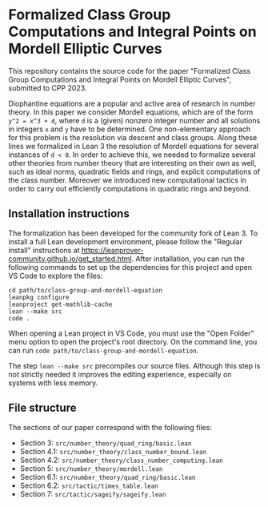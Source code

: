 # Formalized Class Group Computations and Integral Points on Mordell Elliptic Curves

This repository contains the source code for the paper "Formalized Class Group Computations and Integral Points on Mordell Elliptic Curves", submitted to CPP 2023.

Diophantine equations are a popular and active area of research in number theory.
In this paper we consider Mordell equations, which are of the form `y^2 = x^3 + d`,
where `d` is a (given) nonzero integer number and all solutions in integers `x` and `y` have to be determined.
One non-elementary approach for this problem is the resolution via descent and class groups.
Along these lines we formalized in Lean 3 the resolution of Mordell equations for several instances of `d < 0`.
In order to achieve this, we needed to formalize several other theories from number theory that are interesting on their own as well,
such as ideal norms, quadratic fields and rings, and explicit computations of the class number.
Moreover we introduced new computational tactics in order to carry out efficiently computations in quadratic rings and beyond.

## Installation instructions

The formalization has been developed for the community fork of Lean 3.
To install a full Lean development environment, please follow the "Regular install" instructions at <https://leanprover-community.github.io/get_started.html>.
After installation, you can run the following commands to set up the dependencies for this project and open VS Code to explore the files:
```
cd path/to/class-group-and-mordell-equation
leanpkg configure
leanproject get-mathlib-cache
lean --make src
code .
```

When opening a Lean project in VS Code, you must use the "Open Folder" menu option to open the project's root directory.
On the command line, you can run `code path/to/class-group-and-mordell-equation`.

The step `lean --make src` precompiles our source files. Although this step is not strictly needed it improves the editing experience, especially on systems with less memory.

## File structure

The sections of our paper correspond with the following files:

 * Section 3: `src/number_theory/quad_ring/basic.lean`
 * Section 4.1: `src/number_theory/class_number_bound.lean`
 * Section 4.2: `src/number_theory/class_number_computing.lean`
 * Section 5: `src/number_theory/mordell.lean`
 * Section 6.1: `src/number_theory/quad_ring/basic.lean`
 * Section 6.2: `src/tactic/times_table.lean`
 * Section 7: `src/tactic/sageify/sageify.lean`
